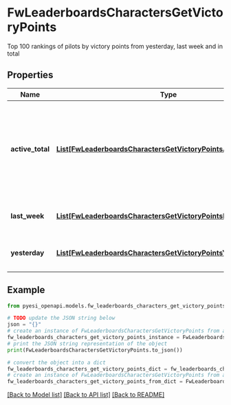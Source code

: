 # FwLeaderboardsCharactersGetVictoryPoints

Top 100 rankings of pilots by victory points from yesterday, last week and in total

## Properties

Name | Type | Description | Notes
------------ | ------------- | ------------- | -------------
**active_total** | [**List[FwLeaderboardsCharactersGetVictoryPointsActiveTotalInner]**](FwLeaderboardsCharactersGetVictoryPointsActiveTotalInner.md) | Top 100 ranking of pilots active in faction warfare by total victory points. A pilot is considered \&quot;active\&quot; if they have participated in faction warfare in the past 14 days | 
**last_week** | [**List[FwLeaderboardsCharactersGetVictoryPointsLastWeekInner]**](FwLeaderboardsCharactersGetVictoryPointsLastWeekInner.md) | Top 100 ranking of pilots by victory points in the past week | 
**yesterday** | [**List[FwLeaderboardsCharactersGetVictoryPointsYesterdayInner]**](FwLeaderboardsCharactersGetVictoryPointsYesterdayInner.md) | Top 100 ranking of pilots by victory points in the past day | 

## Example

```python
from pyesi_openapi.models.fw_leaderboards_characters_get_victory_points import FwLeaderboardsCharactersGetVictoryPoints

# TODO update the JSON string below
json = "{}"
# create an instance of FwLeaderboardsCharactersGetVictoryPoints from a JSON string
fw_leaderboards_characters_get_victory_points_instance = FwLeaderboardsCharactersGetVictoryPoints.from_json(json)
# print the JSON string representation of the object
print(FwLeaderboardsCharactersGetVictoryPoints.to_json())

# convert the object into a dict
fw_leaderboards_characters_get_victory_points_dict = fw_leaderboards_characters_get_victory_points_instance.to_dict()
# create an instance of FwLeaderboardsCharactersGetVictoryPoints from a dict
fw_leaderboards_characters_get_victory_points_from_dict = FwLeaderboardsCharactersGetVictoryPoints.from_dict(fw_leaderboards_characters_get_victory_points_dict)
```
[[Back to Model list]](../README.md#documentation-for-models) [[Back to API list]](../README.md#documentation-for-api-endpoints) [[Back to README]](../README.md)


